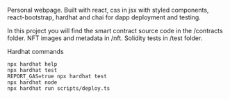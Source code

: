 Personal webpage. Built with react, css in jsx with styled components, react-bootstrap, hardhat and chai for dapp deployment and testing. 

In this project you will find the smart contract source code in the /contracts folder. NFT images and metadata in /nft. Solidity tests in /test folder. 

Hardhat commands

```
npx hardhat help
npx hardhat test
REPORT_GAS=true npx hardhat test
npx hardhat node
npx hardhat run scripts/deploy.ts
```
